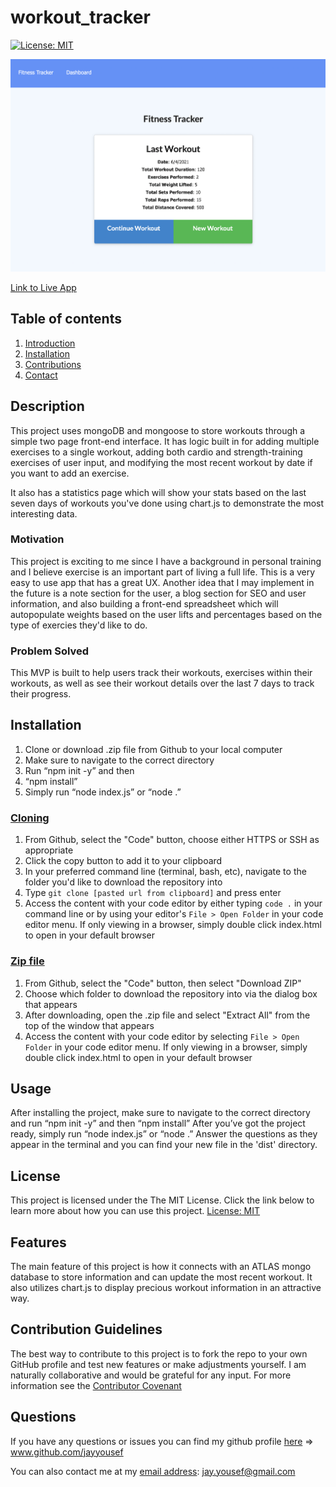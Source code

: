 # workout_tracker

[![License: MIT](https://img.shields.io/badge/License-MIT-yellow.svg)](https://opensource.org/licenses/MIT)

[![Link to Live App](./demopage.png)](https://shrouded-everglades-15513.herokuapp.com/)

[Link to Live App](https://shrouded-everglades-15513.herokuapp.com/)

## Table of contents
1. [Introduction](#introduction)
2. [Installation](#installation)
3. [Contributions](#contributions)
4. [Contact](#contact)

## Description <a name="introduction"></a>
This project uses mongoDB and mongoose to store workouts through a simple two page front-end interface. It has logic built in for adding multiple exercises to a single workout, adding both cardio and strength-training exercises of user input, and modifying the most recent workout by date if you want to add an exercise. 

It also has a statistics page which will show your stats based on the last seven days of workouts you've done using chart.js to demonstrate the most interesting data. 

### Motivation
This project is exciting to me since I have a background in personal training and I believe exercise is an important part of living a full life. This is a very easy to use app that has a great UX. Another idea that I may implement in the future is a note section for the user, a blog section for SEO and user information, and also building a front-end spreadsheet which will autopopulate weights based on the user lifts and percentages based on the type of exercies they'd like to do.

### Problem Solved
This MVP is built to help users track their workouts, exercises within their workouts, as well as see their workout details over the last 7 days to track their progress. 
	
## Installation <a name="installation"></a>
1.  Clone or download .zip file from Github to your local computer
2.  Make sure to navigate to the correct directory
3.  Run “npm init -y” and then 
4.  “npm install” 
5.  Simply run “node index.js” or “node .”

### <ins>Cloning</ins>
1. From Github, select the "Code" button, choose either HTTPS or SSH as appropriate
2. Click the copy button to add it to your clipboard
3. In your preferred command line (terminal, bash, etc), navigate to the folder you'd like to download the repository into
4. Type `git clone [pasted url from clipboard]` and press enter
5. Access the content with your code editor by either typing `code .` in your command line or by using your editor's `File > Open Folder` in your code editor menu. If only viewing in a browser, simply double click index.html to open in your default browser


### <ins>Zip file</ins>
1. From Github, select the "Code" button, then select "Download ZIP"
2. Choose which folder to download the repository into via the dialog box that appears
3. After downloading, open the .zip file and select "Extract All" from the top of the window that appears
4. Access the content with your code editor by selecting `File > Open Folder` in your code editor menu. If only viewing in a browser, simply double click index.html to open in your default browser

## Usage
After installing the project, make sure to navigate to the correct directory and run “npm init -y” and then “npm install” After you’ve got the project ready, simply run “node index.js” or “node .” Answer the questions as they appear in the terminal and you can find your new file in the 'dist' directory.

## License 
This project is licensed under the The MIT License. Click the link below to learn more about how you can use this project.
[License: MIT](https://opensource.org/licenses/MIT)

## Features 
The main feature of this project is how it connects with an ATLAS mongo database to store information and can update the most recent workout. It also utilizes chart.js to display precious workout information in an attractive way. 

## Contribution Guidelines <a name="contributions"></a>
The best way to contribute to this project is to fork the repo to your own GitHub profile and test new features or make adjustments yourself. I am naturally collaborative and would be grateful for any input.
For more information see the [Contributor Covenant](https://www.contributor-covenant.org/)

## Questions <a name="contact"></a>
If you have any questions or issues you can find my github profile [here](www.github.com/jayyousef) => www.github.com/jayyousef

You can also contact me at my [email address](mailto:jay.yousef@gmail.com): jay.yousef@gmail.com